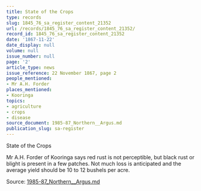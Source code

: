 ```yaml
---
title: State of the Crops
type: records
slug: 1845_76_sa_register_content_21352
url: /records/1845_76_sa_register_content_21352/
record_id: 1845_76_sa_register_content_21352
date: '1867-11-22'
date_display: null
volume: null
issue_number: null
page: '2'
article_type: news
issue_reference: 22 November 1867, page 2
people_mentioned:
- Mr A.H. Forder
places_mentioned:
- Kooringa
topics:
- agriculture
- crops
- disease
source_document: 1985-87_Northern__Argus.md
publication_slug: sa-register
---
```


State of the Crops

Mr A.H. Forder of Kooringa says red rust is not perceptible, but black rust or blight is present in a few patches.  Not much loss is anticipated and the average yield should be 10 to 12 bushels per acre.

Source: [1985-87_Northern__Argus.md](/downloads/markdown/1985-87_Northern__Argus.md)

